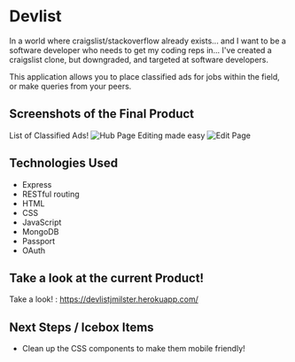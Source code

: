 # Devlist
In a world where craigslist/stackoverflow already exists... and I want to be a software developer who needs to get my coding reps in... I've created a craigslist clone, but downgraded, and targeted at software developers. 

This application allows you to place classified ads for jobs within the field, or make queries from your peers.

## Screenshots of the Final Product
List of Classified Ads!
![Hub Page](https://i.imgur.com/pLVisUS.png)
Editing made easy
![Edit Page](https://i.imgur.com/6ztOyK5.png)

## Technologies Used
- Express
- RESTful routing
- HTML
- CSS
- JavaScript
- MongoDB
- Passport
- OAuth

## Take a look at the current Product!
Take a look! : https://devlistjmilster.herokuapp.com/

## Next Steps / Icebox Items
- Clean up the CSS components to make them mobile friendly!
